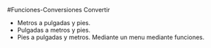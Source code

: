 #Funciones-Conversiones
Convertir 
- Metros a pulgadas y pies.
- Pulgadas a metros y pies.
- Pies a pulgadas y metros.
Mediante un menu mediante funciones.